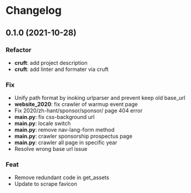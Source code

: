 # Changelog
## 0.1.0 (2021-10-28)

### Refactor

- **cruft**: add project description
- **cruft**: add linter and formater via cruft

### Fix

- Unify path format by inoking urlparser and prevent keep old base_url
- **website_2020**: fix crawler of warmup event page
- Fix 2020/zh-hant/sponsor/sponsor/ page 404 error
- **main.py**: fix css-background url
- **main.py**: locale switch
- **main.py**: remove nav-lang-form method
- **main.py**: crawler sponsorship prospectus page
- **main.py**: crawler all page in specific year
- Resolve wrong base url issue

### Feat

- Remove redundant code in get_assets
- Update to scrape favicon
